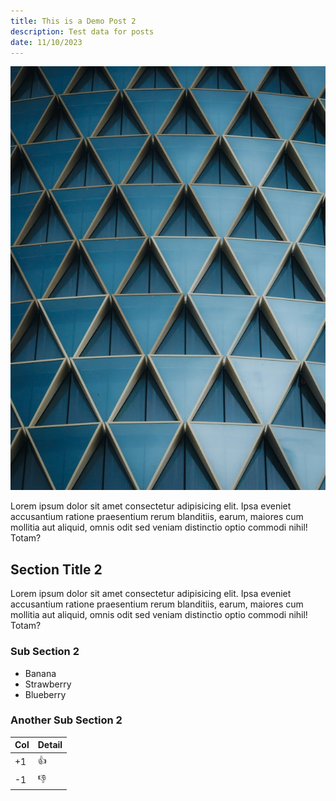 ```yaml
---
title: This is a Demo Post 2
description: Test data for posts
date: 11/10/2023
---
```


![test](./test.jpg)

Lorem ipsum dolor sit amet consectetur adipisicing elit. Ipsa eveniet accusantium ratione praesentium rerum blanditiis, earum, maiores cum mollitia aut aliquid, omnis odit sed veniam distinctio optio commodi nihil! Totam?

## Section Title 2

Lorem ipsum dolor sit amet consectetur adipisicing elit. Ipsa eveniet accusantium ratione praesentium rerum blanditiis, earum, maiores cum mollitia aut aliquid, omnis odit sed veniam distinctio optio commodi nihil! Totam?

### Sub Section 2

* Banana
* Strawberry
* Blueberry

### Another Sub Section 2

| Col | Detail |
|-----|--------|
| +1  | 👍     |
| -1  | 👎     |
